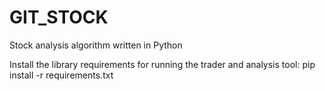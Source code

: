 # GIT_STOCK
Stock analysis algorithm written in Python

Install the library requirements for running the trader and analysis tool:
pip install -r requirements.txt
